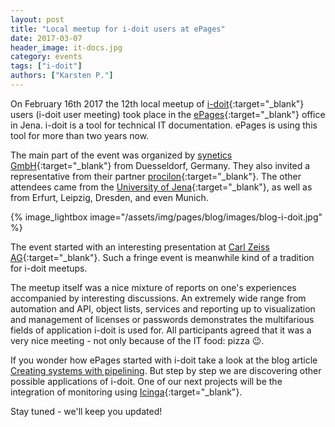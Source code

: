 ```yaml
---
layout: post
title: "Local meetup for i-doit users at ePages"
date: 2017-03-07
header_image: it-docs.jpg
category: events
tags: ["i-doit"]
authors: ["Karsten P."]
---
```


On February 16th 2017 the 12th local meetup of [i-doit](https://www.i-doit.com/){:target="_blank"} users (i-doit user meeting) took place in the [ePages](https://www.epages.com/en/){:target="_blank"} office in Jena.
i-doit is a tool for technical IT documentation.
ePages is using this tool for more than two years now.

The main part of the event was organized by [synetics GmbH](https://www.i-doit.com/en/company/){:target="_blank"} from Duesseldorf, Germany.
They also invited a representative from their partner [procilon](https://www.procilon.de/){:target="_blank"}.
The other attendees came from the [University of Jena](https://www.uni-jena.de/){:target="_blank"}, as well as from Erfurt, Leipzig, Dresden, and even Munich.

{% image_lightbox image="/assets/img/pages/blog/images/blog-i-doit.jpg" %}

The event started with an interesting presentation at [Carl Zeiss AG](https://www.zeiss.de){:target="_blank"}.
Such a fringe event is meanwhile kind of a tradition for i-doit meetups.

The meetup itself was a nice mixture of reports on one's experiences accompanied by interesting discussions.
An extremely wide range from automation and API, object lists, services and reporting up to visualization and management of licenses or passwords demonstrates the multifarious fields of application i-doit is used for.
All participants agreed that it was a very nice meeting - not only because of the IT food: pizza 😉.

If you wonder how ePages started with i-doit take a look at the blog article [Creating systems with pipelining](/blog/tech-stories/creating-systems-with-pipelining/).
But step by step we are discovering other possible applications of i-doit.
One of our next projects will be the integration of monitoring using [Icinga](https://www.icinga.com/){:target="_blank"}.

Stay tuned - we'll keep you updated!
